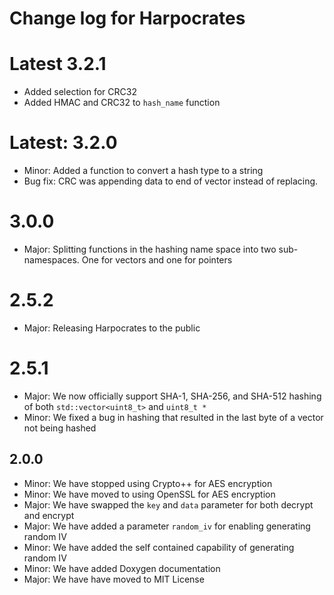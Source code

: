 # Change log for Harpocrates

# Latest 3.2.1

- Added selection for CRC32 
- Added HMAC and CRC32 to `hash_name` function


# Latest: 3.2.0

- Minor: Added a function to convert a hash type to a string 
- Bug fix: CRC was appending data to end of vector instead of replacing. 

# 3.0.0

- Major: Splitting functions in the hashing name space into two sub-namespaces. One for vectors and one for pointers

# 2.5.2

- Major: Releasing Harpocrates to the public 

# 2.5.1

- Major: We now officially support SHA-1, SHA-256, and SHA-512 hashing of both `std::vector<uint8_t>` and `uint8_t *`
- Minor: We fixed a bug in hashing that resulted in the last byte of a vector not being hashed 


## 2.0.0 
- Minor: We have stopped using Crypto++ for AES encryption
- Minor: We have moved to using OpenSSL for AES encryption 
- Major: We have swapped the `key` and `data` parameter for both decrypt and encrypt 
- Major: We have added a parameter `random_iv` for enabling generating random IV 
- Minor: We have added the self contained capability of generating random IV
- Minor: We have added Doxygen documentation 
- Major: We have have moved to MIT License 
